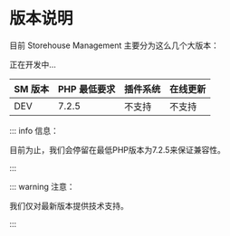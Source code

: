 # 版本说明

目前 Storehouse Management 主要分为这么几个大版本：

正在开发中...

| SM 版本 | PHP 最低要求 | 插件系统 | 在线更新 |
| ----- | -------- | ------ | ------ |
| DEV  | 7.2.5      | 不支持    | 不支持      |

::: info 信息：

目前为止，我们会停留在最低PHP版本为7.2.5来保证兼容性。

:::

::: warning 注意：

我们仅对最新版本提供技术支持。

:::
